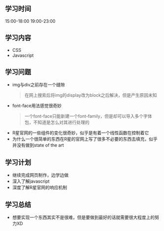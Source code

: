 ## 学习时间
15:00-18:00 19:00-23:00

## 学习内容
* CSS
* Javascript

## 学习问题
* img与div之前存在一个缝隙
  >在网上搜索后将img的display改为block之后解决，但是产生原因未知
* font-face用法感觉很奇妙
  >一个font-face只能新建一个font-family，但是却可以导入多个字体包，不知道是怎么对其进行处理的
* R星官网的一些组件的变化很奇妙，似乎是有着一个线性函数在控制着它
* 为什么一个很简单的东西在R星的官网上写了很多不必要的东西去填充，似乎并没有做到state of the art

## 学习计划
* 继续完成网页制作，边学边做
* 深入了解javascript
* 深度了解R星官网的响应机制

## 学习总结
* 想要实现一个东西其实不是很难，但是要做到最好的话就需要很大程度上的努力XD
